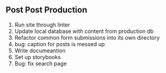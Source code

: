 
## Post Post Production
1. Run site through linter
2. Update local database with content from production db
3. Refactor common form submissions into its own directory
4. bug: caption for posts is messed up
5. Write documeantion
6. Set up storybooks
7. Bug: fix search page



